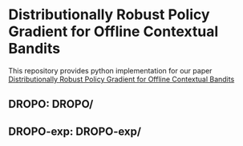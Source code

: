 # Distributionally Robust Policy Gradient for Offline Contextual Bandits

This repository provides python implementation for our paper [Distributionally Robust Policy Gradient for Offline Contextual Bandits]([http://www.cnblogs.com/sxdcgaq8080/p/7894828.html](https://proceedings.mlr.press/v206/yang23f.html))
## DROPO: DROPO/
## DROPO-exp: DROPO-exp/


